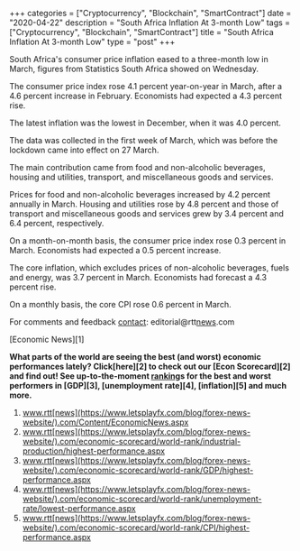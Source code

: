 +++
categories = ["Cryptocurrency", "Blockchain", "SmartContract"]
date = "2020-04-22"
description = "South Africa Inflation At 3-month Low"
tags = ["Cryptocurrency", "Blockchain", "SmartContract"]
title = "South Africa Inflation At 3-month Low"
type = "post"
+++

South Africa's consumer price inflation eased to a three-month low in
March, figures from Statistics South Africa showed on Wednesday.

The consumer price index rose 4.1 percent year-on-year in March, after a
4.6 percent increase in February. Economists had expected a 4.3 percent
rise.

The latest inflation was the lowest in December, when it was 4.0
percent.

The data was collected in the first week of March, which was before the
lockdown came into effect on 27 March.

The main contribution came from food and non-alcoholic beverages,
housing and utilities, transport, and miscellaneous goods and services.

Prices for food and non-alcoholic beverages increased by 4.2 percent
annually in March. Housing and utilities rose by 4.8 percent and those
of transport and miscellaneous goods and services grew by 3.4 percent
and 6.4 percent, respectively.

On a month-on-month basis, the consumer price index rose 0.3 percent in
March. Economists had expected a 0.5 percent increase.

The core inflation, which excludes prices of non-alcoholic beverages,
fuels and energy, was 3.7 percent in March. Economists had forecast a
4.3 percent rise.

On a monthly basis, the core CPI rose 0.6 percent in March.

For comments and feedback [contact](https://www.playgroundfx.com/contact/): editorial@rtt[news](https://www.letsplayfx.com/blog/forex-news-website/).com

[Economic News][1]

 **What parts of the world are seeing the best (and worst) economic
performances lately? Click[here][2] to check out our [Econ Scorecard][2]
and find out! See up-to-the-moment [ranking](https://www.playgroundfx.com/blog/crypto-exchange-ranking/)s for the best and worst
performers in [GDP][3], [unemployment rate][4], [inflation][5] and much
more.**

   1. www.rtt[news](https://www.letsplayfx.com/blog/forex-news-website/).com/Content/EconomicNews.aspx
   2. www.rtt[news](https://www.letsplayfx.com/blog/forex-news-website/).com/economic-scorecard/world-rank/industrial-production/highest-performance.aspx
   3. www.rtt[news](https://www.letsplayfx.com/blog/forex-news-website/).com/economic-scorecard/world-rank/GDP/highest-performance.aspx
   4. www.rtt[news](https://www.letsplayfx.com/blog/forex-news-website/).com/economic-scorecard/world-rank/unemployment-rate/lowest-performance.aspx
   5. www.rtt[news](https://www.letsplayfx.com/blog/forex-news-website/).com/economic-scorecard/world-rank/CPI/highest-performance.aspx